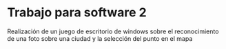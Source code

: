 # Trabajo para software 2
Realización de un juego de escritorio de windows sobre el reconocimiento de una foto sobre una ciudad y la selección del punto en el mapa
